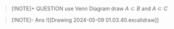 
> [!NOTE]+ QUESTION
> use Venn Diagram draw $A\subset B$ and $A\subset C$

> [!NOTE]- Ans
> ![[Drawing 2024-05-09 01.03.40.excalidraw]]

